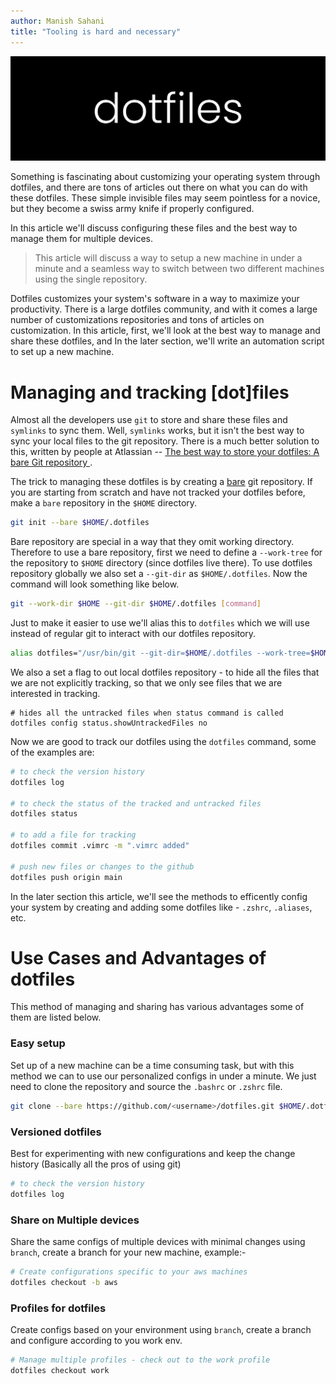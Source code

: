 ```yaml
---
author: Manish Sahani
title: "Tooling is hard and necessary"
---
```


![banner](images/banner.jpg)

 
Something is fascinating about customizing your operating system through dotfiles, and there are tons of articles out there on what you can do with these dotfiles. These simple invisible files may seem pointless for a novice, but they become a swiss army knife if properly configured.

In this article we'll discuss configuring these files and the best way to manage them for multiple devices.

> This article will discuss a way to setup a new machine in under a minute and a seamless way to switch between two different machines using the single repository.

Dotfiles customizes your system's software in a way to maximize your productivity. There is a large dotfiles community, and with it comes a large number of customizations repositories and tons of articles on customization. In this article, first, we'll look at the best way to manage and share these dotfiles, and In the later section, we'll write an automation script to set up a new machine.

# Managing and tracking [dot]files

Almost all the developers use `git` to store and share these files and `symlinks` to sync them. Well, `symlinks` works, but it isn't the best way to sync your local files to the git repository. There is a much better solution to this, written by people at Atlassian -- [The best way to store your dotfiles: A bare Git repository ](https://www.atlassian.com/git/tutorials/dotfiles).

The trick to managing these dotfiles is by creating a [bare](https://www.atlassian.com/git/tutorials/setting-up-a-repository/git-init) git repository. If you are starting from scratch and have not tracked your dotfiles before, make a `bare` repository in the `$HOME` directory.

```bash
git init --bare $HOME/.dotfiles
```

Bare repository are special in a way that they omit working directory. Therefore to use a bare repository, first we need to define a `--work-tree` for the repository to `$HOME` directory  (since dotfiles live there). To use dotfiles repository globally we also set a `--git-dir` as `$HOME/.dotfiles`. Now the command will look something like below.
```bash
git --work-dir $HOME --git-dir $HOME/.dotfiles [command]
```

Just to make it easier to use we'll alias this to `dotfiles` which we will use instead of regular git to interact with our dotfiles repository.

```bash
alias dotfiles="/usr/bin/git --git-dir=$HOME/.dotfiles --work-tree=$HOME"
```

We also a set a flag to out local dotfiles repository - to hide all the files that we are not explicitly tracking, so that we only see files that we are interested in tracking.
```
# hides all the untracked files when status command is called
dotfiles config status.showUntrackedFiles no
```

Now we are good to track our dotfiles using the `dotfiles` command, some of the examples are: 
```bash
# to check the version history 
dotfiles log

# to check the status of the tracked and untracked files 
dotfiles status

# to add a file for tracking
dotfiles commit .vimrc -m ".vimrc added"

# push new files or changes to the github
dotfiles push origin main
```

In the later section this article, we'll see the methods to efficently config your system by creating and adding some dotfiles like - `.zshrc`, `.aliases`, etc.

# Use Cases and Advantages of dotfiles

This method of managing and sharing has various advantages some of them are listed below.

### Easy setup

Set up of a new machine can be a time consuming task, but with this method we can to use our personalized configs in under a minute. 
We just need to clone the repository and source the `.bashrc` or `.zshrc` file.

```bash
git clone --bare https://github.com/<username>/dotfiles.git $HOME/.dotfiles && source ~/.zshrc
```

### Versioned dotfiles 

Best for experimenting with new configurations and keep the change history (Basically all the pros of using git)

```bash
# to check the version history 
dotfiles log
```

### Share on Multiple devices

Share the same configs of multiple devices with minimal changes using `branch`, create a branch for your new machine, example:-

```bash
# Create configurations specific to your aws machines
dotfiles checkout -b aws
```

### Profiles for dotfiles

Create configs based on your environment using `branch`, create a branch and configure according to you work env.

```bash
# Manage multiple profiles - check out to the work profile 
dotfiles checkout work
```
